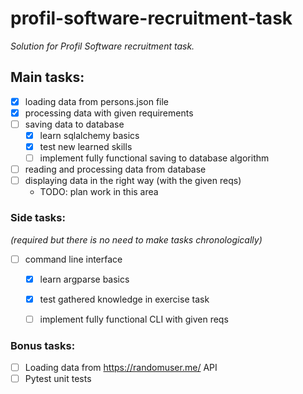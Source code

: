 # profil-software-recruitment-task
*Solution for Profil Software recruitment task.*

## Main tasks:  

- [x] loading data from persons.json file
- [x] processing data with given requirements 
- [ ] saving data to database
    - [x] learn sqlalchemy basics
    - [x] test new learned skills
    - [ ] implement fully functional saving to database algorithm
- [ ] reading and processing data from database
- [ ] displaying data in the right way (with the given reqs)
	- TODO: plan work in this area  

### Side tasks: 
*(required but there is no need to make tasks chronologically)*

- [ ] command line interface 
    - [x] learn argparse basics 
    - [x] test gathered knowledge in exercise task
    - [ ] implement fully functional CLI with given reqs


### Bonus tasks:

- [ ] Loading data from https://randomuser.me/ API
- [ ] Pytest unit tests
